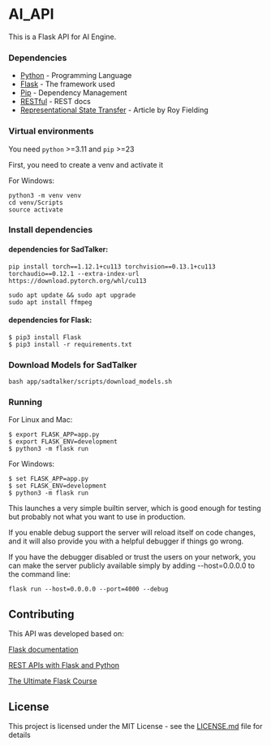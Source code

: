 # AI_API

This is a Flask API for AI Engine.

### Dependencies

* [Python](https://www.python.org/) - Programming Language
* [Flask](https://flask.palletsprojects.com/) - The framework used
* [Pip](https://pypi.org/project/pip/) - Dependency Management
* [RESTful](https://restfulapi.net/) - REST docs
* [Representational State Transfer](https://www.ics.uci.edu/~fielding/pubs/dissertation/rest_arch_style.htm) - Article by Roy Fielding

### Virtual environments
You need ```python``` >=3.11 and ```pip``` >=23

First, you need to create a venv and activate it

For Windows:
```
python3 -m venv venv
cd venv/Scripts
source activate
```

### Install dependencies

#### dependencies for SadTalker:
```
pip install torch==1.12.1+cu113 torchvision==0.13.1+cu113 torchaudio==0.12.1 --extra-index-url https://download.pytorch.org/whl/cu113

sudo apt update && sudo apt upgrade
sudo apt install ffmpeg
```

#### dependencies for Flask:
```
$ pip3 install Flask
$ pip3 install -r requirements.txt
```
### Download Models for SadTalker
```
bash app/sadtalker/scripts/download_models.sh
```

### Running

For Linux and Mac:
```
$ export FLASK_APP=app.py
$ export FLASK_ENV=development
$ python3 -m flask run
```

For Windows:
```
$ set FLASK_APP=app.py
$ set FLASK_ENV=development
$ python3 -m flask run
```

This launches a very simple builtin server, which is good enough for testing but probably not what you want to use in production.

If you enable debug support the server will reload itself on code changes, and it will also provide you with a helpful debugger if things go wrong.

If you have the debugger disabled or trust the users on your network, you can make the server publicly available simply by adding --host=0.0.0.0 to the command line:

```
flask run --host=0.0.0.0 --port=4000 --debug
```

## Contributing

This API was developed based on:

[Flask documentation](https://flask.palletsprojects.com/)

[REST APIs with Flask and Python](https://www.udemy.com/rest-api-flask-and-python/) 

[The Ultimate Flask Course](https://www.udemy.com/the-ultimate-flask-course) 


## License

This project is licensed under the MIT License - see the [LICENSE.md](LICENSE.md) file for details